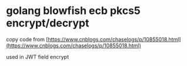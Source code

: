 
# golang blowfish ecb pkcs5 encrypt/decrypt 

copy code from [https://www.cnblogs.com/chaselogs/p/10855018.html](https://www.cnblogs.com/chaselogs/p/10855018.html)

used in JWT field encrypt 
